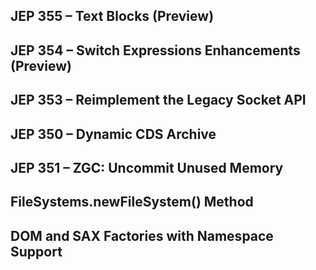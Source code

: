 ## JEP 355 – Text Blocks (Preview)
## JEP 354 – Switch Expressions Enhancements (Preview)
## JEP 353 – Reimplement the Legacy Socket API
## JEP 350 – Dynamic CDS Archive
## JEP 351 – ZGC: Uncommit Unused Memory
## FileSystems.newFileSystem() Method
## DOM and SAX Factories with Namespace Support